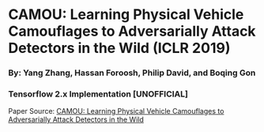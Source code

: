 # CAMOU: Learning Physical Vehicle Camouflages to Adversarially Attack Detectors in the Wild (ICLR 2019)
### By: Yang Zhang, Hassan Foroosh, Philip David, and Boqing Gon
### Tensorflow 2.x Implementation [UNOFFICIAL]

Paper Source: [CAMOU: Learning Physical Vehicle Camouflages to Adversarially Attack Detectors in the Wild](https://openreview.net/pdf?id=SJgEl3A5tm) 
